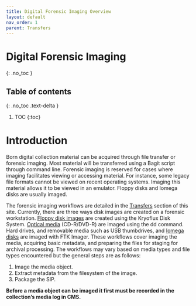 ```yaml
---
title: Digital Forensic Imaging Overview
layout: default
nav_order: 1
parent: Transfers
---
```



# Digital Forensic Imaging
{: .no_toc }

## Table of contents
{: .no_toc .text-delta }

1. TOC
{:toc}

# Introduction

Born digital collection material can be acquired through file transfer or forensic imaging. Most material will be transferred using a Bagit script through command line. Forensic imaging is reserved for cases where imaging facilitates viewing or accessing material. For instance, some legacy file formats cannot be viewed on  recent operating systems. Imaging this material allows it to be viewed in an emulator. Floppy disks and Iomega disks are usually imaged.   

The forensic imaging workflows are detailed in the [Transfers](transfers/transfers.html) section of this site. Currently, there are three ways disk images are created on a forensic workstation. [Floppy disk images](floppy-disk-imaging.html) are created using the Kryoflux Disk System. [Optical media](optical-media-imaging.html) (CD-R/DVD-R) are imaged using the dd command. Hard drives, and removable media such as USB thumbdrives, and [Iomega disks](iomega-disk-imaging.html) are imaged with FTK Imager. These workflows cover imaging the media, acquiring basic metadata, and preparing the files for staging for archival processing. The workflows may vary based on media types and file types encountered but the general steps are as follows:  


1. Image the media object.  
2. Extract metadata from the filesystem of the image.  
3. Package the SIP.    
     
**Before a media object can be imaged it first must be recorded in the collection’s media log in CMS.**   

